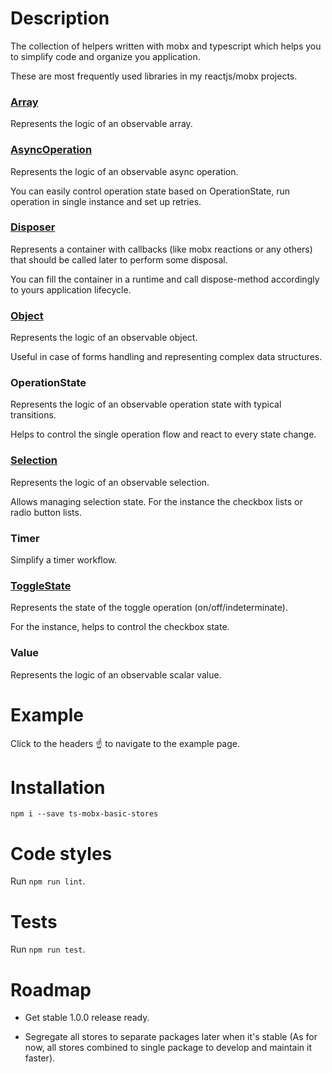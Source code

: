 # Description

The collection of helpers written with mobx and typescript which helps you to simplify code and organize you application.

These are most frequently used libraries in my reactjs/mobx projects. 

### [Array](https://codesandbox.io/s/observable-array-store-47nye)

Represents the logic of an observable array.

### [AsyncOperation](https://codesandbox.io/s/async-operation-store-fsbg1)

Represents the logic of an observable async operation.

You can easily control operation state based on OperationState, run operation in single instance and set up retries.

### [Disposer](https://codesandbox.io/s/disposer-disposable-container-p9j0i)

Represents a container with callbacks (like mobx reactions or any others) that should be called later to perform some disposal.

You can fill the container in a runtime and call dispose-method accordingly to yours application lifecycle.

### [Object](https://codesandbox.io/s/observable-object-store-rx5jg)

Represents the logic of an observable object.

Useful in case of forms handling and representing complex data structures.

### OperationState

Represents the logic of an observable operation state with typical transitions. 

Helps to control the single operation flow and react to every state change.

### [Selection](https://codesandbox.io/s/selection-store-4b8ms)

Represents the logic of an observable selection.

Allows managing selection state. For the instance the checkbox lists or radio button lists.

### Timer

Simplify a timer workflow.

### [ToggleState](https://codesandbox.io/s/observable-toggle-state-usl0h)

Represents the state of the toggle operation (on/off/indeterminate). 

For the instance, helps to control the checkbox state.

### Value

Represents the logic of an observable scalar value.

# Example 

Click to the headers :point_up: to navigate to the example page. 

# Installation

`npm i --save ts-mobx-basic-stores`

# Code styles

Run `npm run lint`.

# Tests

Run `npm run test`.

# Roadmap

- Get stable 1.0.0 release ready.

- Segregate all stores to separate packages later when it's stable (As for now, all stores combined to single package to develop and maintain it faster).